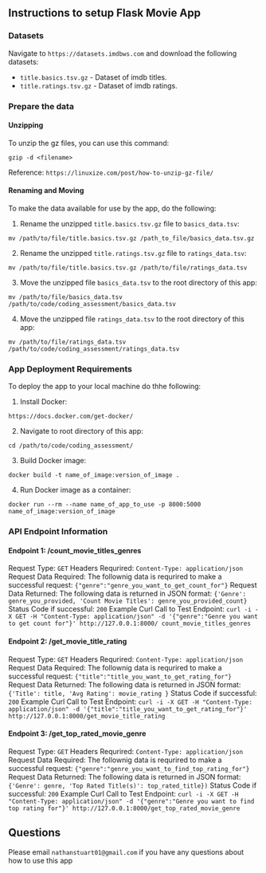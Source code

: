 ## Instructions to setup Flask Movie App

### Datasets

Navigate to `https://datasets.imdbws.com` and download the following datasets:

- `title.basics.tsv.gz` - Dataset of imdb titles.
- `title.ratings.tsv.gz` - Dataset of imdb ratings.

### Prepare the data

#### Unzipping

To unzip the gz files, you can use this command:

`gzip -d <filename>`

Reference: `https://linuxize.com/post/how-to-unzip-gz-file/`

#### Renaming and Moving

To make the data available for use by the app, do the following:

1. Rename the unzipped `title.basics.tsv.gz` file to `basics_data.tsv`:

`mv /path/to/file/title.basics.tsv.gz /path_to_file/basics_data.tsv.gz`

2. Rename the unzipped `title.ratings.tsv.gz` file to `ratings_data.tsv`:

`mv /path/to/file/title.basics.tsv.gz /path/to/file/ratings_data.tsv`

3. Move the unzipped file `basics_data.tsv` to the root directory of this app:

`mv /path/to/file/basics_data.tsv /path/to/code/coding_assessment/basics_data.tsv`

4. Move the unzipped file `ratings_data.tsv` to the root directory of this app:

`mv /path/to/file/ratings_data.tsv /path/to/code/coding_assessment/ratings_data.tsv`

### App Deployment Requirements

To deploy the app to your local machine do thhe following:

1. Install Docker:

`https://docs.docker.com/get-docker/`

2. Navigate to root directory of this app:

`cd /path/to/code/coding_assessment/`

3. Build Docker image:

`docker build -t name_of_image:version_of_image .`

4. Run Docker image as a container:

`docker run --rm --name name_of_app_to_use -p 8000:5000 name_of_image:version_of_image`

### API Endpoint Information

#### Endpoint 1: /count_movie_titles_genres

Request Type:
`GET`
Headers Requrired:
`Content-Type: application/json`
Request Data Required: The follownig data is requrired to make a successful request:
`{"genre":"genre_you_want_to_get_count_for"}`
Request Data Returned: The following data is returned in JSON format:
`{'Genre': genre_you_provided, 'Count Movie Titles': genre_you_provided_count}`
Status Code if successful:
`200`
Example Curl Call to Test Endpoint:
`curl -i -X GET -H "Content-Type: application/json" -d '{"genre":"Genre you want to get count for"}' http://127.0.0.1:8000/ count_movie_titles_genres`

#### Endpoint 2: /get_movie_title_rating

Request Type:
`GET`
Headers Requrired:
`Content-Type: application/json`
Request Data Required: The follownig data is requrired to make a successful request:
`{"title":"title_you_want_to_get_rating_for"}`
Request Data Returned: The following data is returned in JSON format:
`{'Title': title, 'Avg Rating': movie_rating }`
Status Code if successful:
`200`
Example Curl Call to Test Endpoint:
`curl -i -X GET -H "Content-Type: application/json" -d '{"title":"title_you_want_to_get_rating_for"}' http://127.0.0.1:8000/get_movie_title_rating`

#### Endpoint 3: /get_top_rated_movie_genre

Request Type:
`GET`
Headers Requrired:
`Content-Type: application/json`
Request Data Required: The follownig data is requrired to make a successful request:
`{"genre":"genre_you_want_to_find_top_rating_for"}`
Request Data Returned: The following data is returned in JSON format:
`{'Genre': genre, 'Top Rated Title(s)': top_rated_title})`
Status Code if successful:
`200`
Example Curl Call to Test Endpoint:
`curl -i -X GET -H "Content-Type: application/json" -d '{"genre":"Genre you want to find top rating for"}' http://127.0.0.1:8000/get_top_rated_movie_genre`

## Questions

Please email `nathanstuart01@gmail.com` if you have any questions about how to use this app
